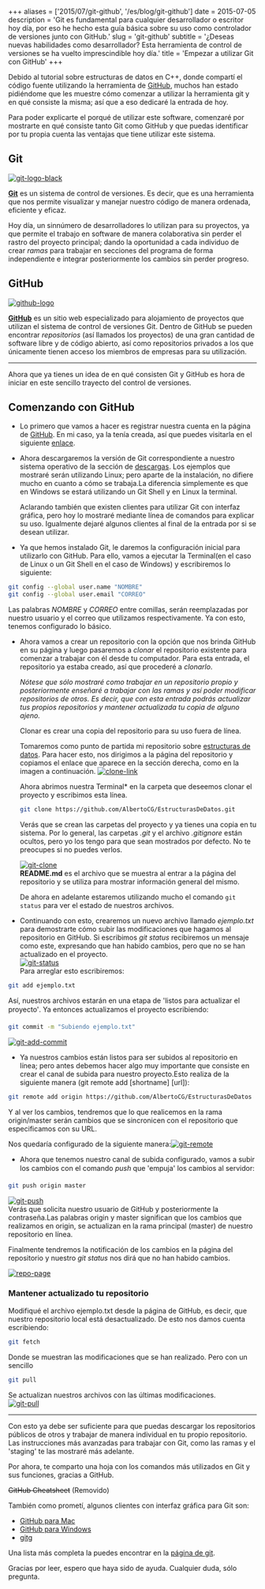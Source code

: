 +++
aliases = ['2015/07/git-github', '/es/blog/git-github']
date = 2015-07-05
description = 'Git es fundamental para cualquier desarrollador o escritor hoy día, por eso he hecho esta guía básica sobre su uso como controlador de versiones junto con GitHub.'
slug = 'git-github'
subtitle = '¿Deseas nuevas habilidades como desarrollador? Esta herramienta de control de versiones se ha vuelto imprescindible hoy día.'
title = 'Empezar a utilizar Git con GitHub'
+++

Debido al tutorial sobre estructuras de datos en C++, donde compartí­ el código fuente utilizando la herramienta de [GitHub](http://github.com), muchos han estado pidiéndome que les muestre cómo comenzar a utilizar la herramienta git y en qué consiste la misma; así­ que a eso dedicaré la entrada de hoy.

Para poder explicarte el porqué de utilizar este software, comenzaré por mostrarte en qué consiste tanto Git como GitHub y que puedas identificar por tu propia cuenta las ventajas que tiene utilizar este sistema.

<!-- more -->

## Git

[![git-logo-black](/img/2015/07/Git-Logo-Black.png)](/img/2015/07/Git-Logo-Black.png)

[**Git**](http://git-scm.com) es un sistema de control de versiones. Es decir, que es una herramienta que nos permite visualizar y manejar nuestro código de manera ordenada, eficiente y eficaz.

Hoy dí­a, un sinnúmero de desarrolladores lo utilizan para su proyectos, ya que permite el trabajo en software de manera colaborativa sin perder el rastro del proyecto principal; dando la oportunidad a cada individuo de crear *ramas* para trabajar en secciones del programa de forma independiente e integrar posteriormente los cambios sin perder progreso.

## GitHub

[![github-logo](/img/2015/07/GitHub_Logo-300x123.png)](/img/2015/07/GitHub_Logo.png)

[**GitHub**](http://github.com) es un sitio web especializado para alojamiento de proyectos que utilizan el sistema de control de versiones Git. Dentro de GitHub se pueden encontrar *repositorios* (así­ llamados los proyectos) de una gran cantidad de software libre y de código abierto, así­ como repositorios privados a los que únicamente tienen acceso los miembros de empresas para su utilización.

- - - - - -

Ahora que ya tienes un idea de en qué consisten Git y GitHub es hora de iniciar en este sencillo trayecto del control de versiones.

## Comenzando con GitHub
- Lo primero que vamos a hacer es registrar nuestra cuenta en la página de [GitHub](https://github.com). En mi caso, ya la tení­a creada, así­ que puedes visitarla en el siguiente [enlace](https://github.com/AlbertoCG).

- Ahora descargaremos la versión de Git correspondiente a nuestro sistema operativo de la sección de [descargas](http://git-scm.com/downloads). Los ejemplos que mostraré serán utilizando Linux; pero aparte de la instalación, no difiere mucho en cuanto a cómo se trabaja.La diferencia simplemente es que en Windows se estará utilizando un Git Shell y en Linux la terminal.  

  Aclarando también que existen clientes para utilizar Git con interfaz gráfica, pero hoy lo mostraré mediante lí­nea de comandos para explicar su uso. Igualmente dejaré algunos clientes al final de la entrada por si se desean utilizar.

- Ya que hemos instalado Git, le daremos la configuración inicial para utilizarlo con GitHub. Para ello, vamos a ejecutar la Terminal(en el caso de Linux o un Git Shell en el caso de Windows) y escribiremos lo siguiente:

```bash
git config --global user.name "NOMBRE"
git config --global user.email "CORREO"
```

  Las palabras *NOMBRE* y *CORREO* entre comillas, serán reemplazadas por nuestro usuario y el correo que utilizamos respectivamente. Ya con esto, tenemos configurado lo básico.

- Ahora vamos a crear un repositorio con la opción que nos brinda GitHub en su página y luego pasaremos a *clonar* el repositorio existente para comenzar a trabajar con él desde tu computador. Para esta entrada, el repositorio ya estaba creado, así­ que procederé a *clonarlo*.

  *Nótese que sólo mostraré como trabajar en un repositorio propio y posteriormente enseñaré a trabajar con las ramas y así­ poder modificar repositorios de otros. Es decir, que con esta entrada podrás actualizar tus propios repositorios y mantener actualizada tu copia de alguno ajeno.*

  Clonar es crear una copia del repositorio para su uso fuera de lí­nea.

  Tomaremos como punto de partida mi repositorio sobre [estructuras de datos](https://github.com/AlbertoCG/EstructurasDeDatos). Para hacer esto, nos dirigimos a la página del repositorio y copiamos el enlace que aparece en la sección derecha, como en la imagen a continuación.
[![clone-link](/img/2015/07/clone-link.png)](/img/2015/07/clone-link.png)

  Ahora abrimos nuestra Terminal* en la carpeta que deseemos clonar el proyecto y escribimos esta lí­nea.

  ```bash
  git clone https://github.com/AlbertoCG/EstructurasDeDatos.git
  ```

  Verás que se crean las carpetas del proyecto y ya tienes una copia en tu sistema. Por lo general, las carpetas *.git* y el archivo *.gitignore* están ocultos, pero yo los tengo para que sean mostrados por defecto. No te preocupes si no puedes verlos.

  [![git-clone](/img/2015/07/git-clone-300x153.png)](/img/2015/07/git-clone.png)  
**README.md** es el archivo que se muestra al entrar a la página del repositorio y se utiliza para mostrar información general del mismo.

  De ahora en adelante estaremos utilizando mucho el comando `git status` para ver el estado de nuestros archivos.

- Continuando con esto, crearemos un nuevo archivo llamado *ejemplo.txt* para demostrarte cómo subir las modificaciones que hagamos al repositorio en GitHub. Si escribimos *git status* recibiremos un mensaje como este, expresando que han habido cambios, pero que no se han actualizado en el proyecto.  
[![git-status](/img/2015/07/git-status-1-300x53.png)](/img/2015/07/git-status-1.png)  
Para arreglar esto escribiremos:

```bash
git add ejemplo.txt
```

  Así, nuestros archivos estarán en una etapa de 'listos para actualizar el proyecto'. Ya entonces actualizamos el proyecto escribiendo:  

```bash
git commit -m "Subiendo ejemplo.txt"
```  

  [![git-add-commit](/img/2015/07/git-add-commit-300x86.png)](/img/2015/07/git-add-commit.png)

- Ya nuestros cambios están listos para ser subidos al repositorio en línea; pero antes debemos hacer algo muy importante que consiste en crear el canal de subida para nuestro proyecto.Esto realiza de la siguiente manera (git remote add [shortname] [url]):  

```bash
git remote add origin https://github.com/AlbertoCG/EstructurasDeDatos
```  

  Y al ver los cambios, tendremos que lo que realicemos en la rama origin/master serán cambios que se sincronicen con el repositorio que especificamos con su URL.  

 Nos quedarí­a configurado de la siguiente manera:[![git-remote](/img/2015/07/git-remote-300x26.png)](/img/2015/07/git-remote.png)

- Ahora que tenemos nuestro canal de subida configurado, vamos a subir los cambios con el comando *push* que 'empuja' los cambios al servidor:  

```bash
git push origin master
```

[![git-push](/img/2015/07/git-push-300x86.png)](/img/2015/07/git-push.png)  
Verás que solicita nuestro usuario de GitHub y posteriormente la contraseña.Las palabras origin y master significan que los cambios que realizamos en origin, se actualizan en la rama principal (master) de nuestro repositorio en lí­nea.

  Finalmente tendremos la notificación de los cambios en la página del repositorio y nuestro *git status* nos dirá que no han habido cambios.

  [![repo-page](/img/2015/07/repo-page-300x94.png)](/img/2015/07/repo-page.png)

### Mantener actualizado tu repositorio

Modifiqué el archivo ejemplo.txt desde la página de GitHub, es decir, que nuestro repositorio local está desactualizado. De esto nos damos cuenta escribiendo:

```bash
git fetch
```

Donde se muestran las modificaciones que se han realizado. Pero con un sencillo

```bash
git pull
```

Se actualizan nuestros archivos con las últimas modificaciones.  
[![git-pull](/img/2015/07/git-pull.png)](/img/2015/07/git-pull.png)

- - - -

Con esto ya debe ser suficiente para que puedas descargar los repositorios públicos de otros y trabajar de manera individual en tu propio repositorio. Las instrucciones más avanzadas para trabajar con Git, como las ramas y el 'staging' te las mostraré más adelante.

Por ahora, te comparto una hoja con los comandos más utilizados en Git y sus funciones, gracias a GitHub.

~~GitHub Cheatsheet~~ (Removido)

También como prometí, algunos clientes con interfaz gráfica para Git son:

- [GitHub para Mac](http://mac.github.com/)
- [GitHub para Windows](http://windows.github.com/)
- [gitg](https://wiki.gnome.org/Apps/Gitg/)

Una lista más completa la puedes encontrar en la [página de git](http://www.git-scm.com/downloads/guis).

Gracias por leer, espero que haya sido de ayuda. Cualquier duda, sólo pregunta.
